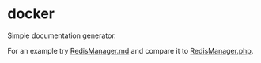 docker
======

Simple documentation generator.

For an example try [RedisManager.md](RedisManager.md) and compare it to [RedisManager.php](RedisManager.php).